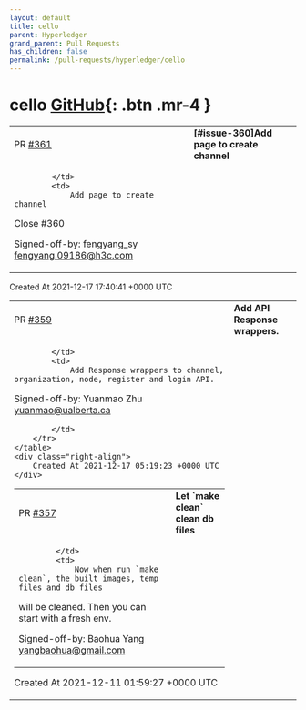 ```yaml
---
layout: default
title: cello
parent: Hyperledger
grand_parent: Pull Requests
has_children: false
permalink: /pull-requests/hyperledger/cello
---
```


# cello <span class="fs-3 right-align">[GitHub](https://github.com/hyperledger/cello){: .btn .mr-4 }</span>


<div>
    <table>
        <tr>
            <td>
                PR <a href="https://github.com/hyperledger/cello/pull/361" class=".btn">#361</a>
            </td>
            <td>
                <b>
                    [#issue-360]Add page to create channel
                </b>
            </td>
        </tr>
        <tr>
            <td>
                
            </td>
            <td>
                Add page to create channel

Close #360

Signed-off-by: fengyang_sy <fengyang.09186@h3c.com>
            </td>
        </tr>
    </table>
    <div class="right-align">
        Created At 2021-12-17 17:40:41 +0000 UTC
    </div>
</div>

<div>
    <table>
        <tr>
            <td>
                PR <a href="https://github.com/hyperledger/cello/pull/359" class=".btn">#359</a>
            </td>
            <td>
                <b>
                    Add API Response wrappers.
                </b>
            </td>
        </tr>
        <tr>
            <td>
                
            </td>
            <td>
                Add Response wrappers to channel, organization, node, register and login API. 
Signed-off-by: Yuanmao Zhu <yuanmao@ualberta.ca>

            </td>
        </tr>
    </table>
    <div class="right-align">
        Created At 2021-12-17 05:19:23 +0000 UTC
    </div>
</div>

<div>
    <table>
        <tr>
            <td>
                PR <a href="https://github.com/hyperledger/cello/pull/357" class=".btn">#357</a>
            </td>
            <td>
                <b>
                    Let `make clean` clean db files
                </b>
            </td>
        </tr>
        <tr>
            <td>
                
            </td>
            <td>
                Now when run `make clean`, the built images, temp files and db files
will be cleaned. Then you can start with a fresh env.

Signed-off-by: Baohua Yang <yangbaohua@gmail.com>
            </td>
        </tr>
    </table>
    <div class="right-align">
        Created At 2021-12-11 01:59:27 +0000 UTC
    </div>
</div>

